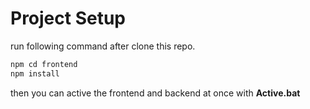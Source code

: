# Project Setup
run following command after clone this repo.
```sh
npm cd frontend
npm install
```
then you can active the frontend and backend at once with **Active.bat**


